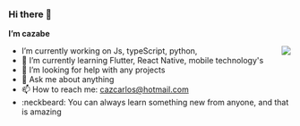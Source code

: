 ### Hi there 👋


**I’m cazabe**


<img align="right" src="https://github-readme-stats.vercel.app/api?username=cazabe=true&show_icons=true&hide=prs&theme=radical" />


- I’m currently working on Js, typeScript, python,
- 🌱 I’m currently learning Flutter, React Native, mobile technology's
- 🤔 I’m looking for help with any projects
- 💬 Ask me about anything
- 📫 How to reach me: cazcarlos@hotmail.com
- :neckbeard: You can always learn something new from anyone, and that is amazing
